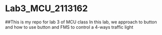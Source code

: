 # Lab3_MCU_2113162
##This is my repo for lab 3 of MCU class
In this lab, we approach to button and how to use button and FMS to control a 4-ways traffic light
